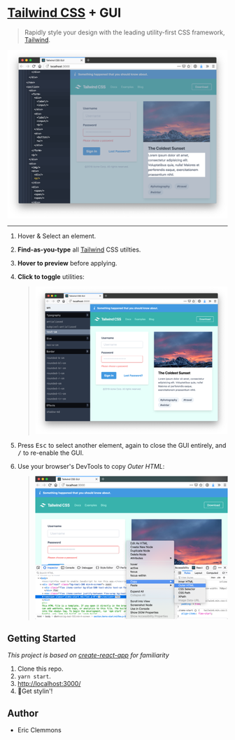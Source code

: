 # [Tailwind CSS][tailwind] + GUI

> Rapidly style your design with the leading utility-first CSS framework, [Tailwind][tailwind].

![Picture of Selector](Selector.png)

---

1. Hover & Select an element.
1. **Find-as-you-type** all [Tailwind][tailwind] CSS utilties.
1. **Hover to preview** before applying.
1. **Click to toggle** utilities:

   > ![Picture of Inspector](Inspector.png)

1. Press <kbd>Esc</kbd> to select another element, again to close the GUI entirely, and <kbd>/</kbd> to re-enable the GUI.
1. Use your browser's DevTools to copy _Outer HTML_:

   > ![Picture of DevTools](copy-html.png)

## Getting Started

_This project is based on [create-react-app][cra] for familiarity_

1. Clone this repo.
1. `yarn start`.
1. <http://localhost:3000/>
1. 🎉Get stylin'!

## Author

- Eric Clemmons

[cra]: https://github.com/facebook/create-react-app
[tailwind]: https://tailwindcss.com/
